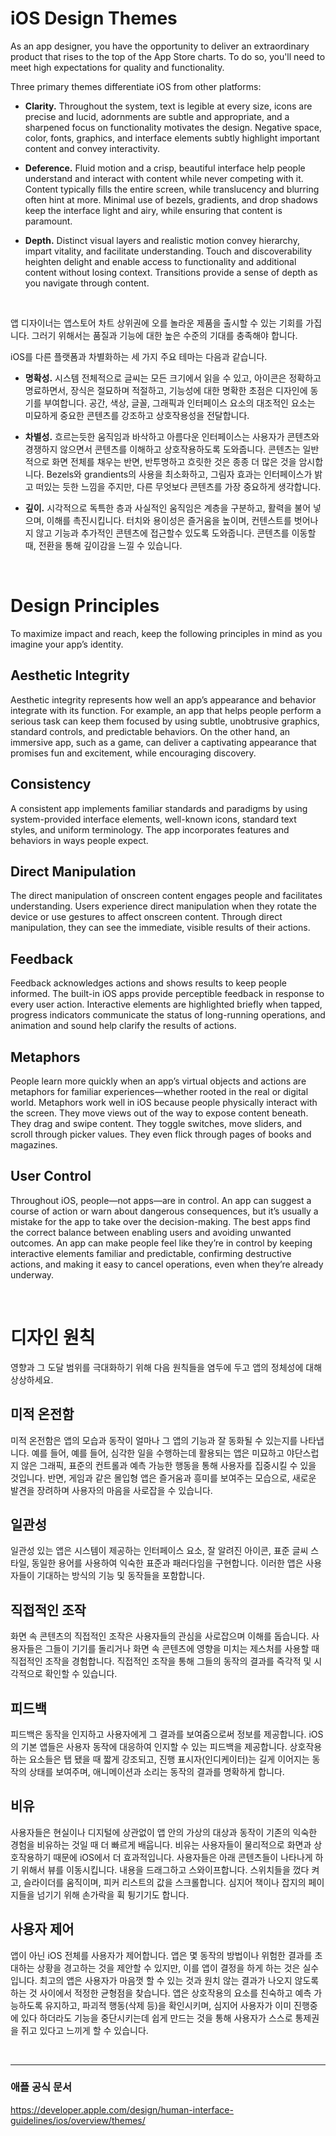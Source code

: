 # iOS Design Themes

As an app designer, you have the opportunity to deliver an extraordinary product that rises to the top of the App Store charts. To do so, you'll need to meet high expectations for quality and functionality.

Three primary themes differentiate iOS from other platforms:

* **Clarity.** Throughout the system, text is legible at every size, icons are precise and lucid, adornments are subtle and appropriate, and a sharpened focus on functionality motivates the design. Negative space, color, fonts, graphics, and interface elements subtly highlight important content and convey interactivity.

* **Deference.** Fluid motion and a crisp, beautiful interface help people understand and interact with content while never competing with it. Content typically fills the entire screen, while translucency and blurring often hint at more. Minimal use of bezels, gradients, and drop shadows keep the interface light and airy, while ensuring that content is paramount.

* **Depth.** Distinct visual layers and realistic motion convey hierarchy, impart vitality, and facilitate understanding. Touch and discoverability heighten delight and enable access to functionality and additional content without losing context. Transitions provide a sense of depth as you navigate through content.

<br>

앱 디자이너는 앱스토어 차트 상위권에 오를 놀라운 제품을 출시할 수 있는 기회를 가집니다. 그러기 위해서는 품질과 기능에 대한 높은 수준의 기대를 충족해야 합니다. 

iOS를 다른 플랫폼과 차별화하는 세 가지 주요 테마는 다음과 같습니다.

* **명확성.** 시스템 전체적으로 글씨는 모든 크기에서 읽을 수 있고, 아이콘은 정확하고 명료하면서, 장식은 절묘하며 적절하고, 기능성에 대한 명확한 초점은 디자인에 동기를 부여합니다. 공간, 색상, 글꼴, 그래픽과 인터페이스 요소의 대조적인 요소는 미묘하게 중요한 콘텐츠를 강조하고 상호작용성을 전달합니다.

* **차별성.** 흐르는듯한 움직임과 바삭하고 아름다운 인터페이스는 사용자가 콘텐츠와 경쟁하지 않으면서 콘텐츠를 이해하고 상호작용하도록 도와줍니다. 콘텐츠는 일반적으로 화면 전체를 채우는 반면, 반투명하고 흐릿한 것은 종종 더 많은 것을 암시합니다. Bezels와 grandients의 사용을 최소화하고, 그림자 효과는 인터페이스가 밝고 떠있는 듯한 느낌을 주지만, 다른 무엇보다 콘텐츠를 가장 중요하게 생각합니다.

* **깊이.** 시각적으로 독특한 층과 사실적인 움직임은 계층을 구분하고, 활력을 불어 넣으며, 이해를 촉진시킵니다. 터치와 용이성은 즐거움을 높이며, 컨텐스트를 벗어나지 않고 기능과 추가적인 콘텐츠에 접근할수 있도록 도와줍니다. 콘텐츠를 이동할 때, 전환을 통해 깊이감을 느낄 수 있습니다.

<br>

# Design Principles

To maximize impact and reach, keep the following principles in mind as you imagine your app’s identity.

## Aesthetic Integrity

Aesthetic integrity represents how well an app’s appearance and behavior integrate with its function. For example, an app that helps people perform a serious task can keep them focused by using subtle, unobtrusive graphics, standard controls, and predictable behaviors. On the other hand, an immersive app, such as a game, can deliver a captivating appearance that promises fun and excitement, while encouraging discovery.

## Consistency

A consistent app implements familiar standards and paradigms by using system-provided interface elements, well-known icons, standard text styles, and uniform terminology. The app incorporates features and behaviors in ways people expect.

## Direct Manipulation

The direct manipulation of onscreen content engages people and facilitates understanding. Users experience direct manipulation when they rotate the device or use gestures to affect onscreen content. Through direct manipulation, they can see the immediate, visible results of their actions.

## Feedback

Feedback acknowledges actions and shows results to keep people informed. The built-in iOS apps provide perceptible feedback in response to every user action. Interactive elements are highlighted briefly when tapped, progress indicators communicate the status of long-running operations, and animation and sound help clarify the results of actions.

## Metaphors

People learn more quickly when an app’s virtual objects and actions are metaphors for familiar experiences—whether rooted in the real or digital world. Metaphors work well in iOS because people physically interact with the screen. They move views out of the way to expose content beneath. They drag and swipe content. They toggle switches, move sliders, and scroll through picker values. They even flick through pages of books and magazines.

## User Control

Throughout iOS, people—not apps—are in control. An app can suggest a course of action or warn about dangerous consequences, but it’s usually a mistake for the app to take over the decision-making. The best apps find the correct balance between enabling users and avoiding unwanted outcomes. An app can make people feel like they’re in control by keeping interactive elements familiar and predictable, confirming destructive actions, and making it easy to cancel operations, even when they’re already underway.

<br>

# 디자인 원칙

영향과 그 도달 범위를 극대화하기 위해 다음 원칙들을 염두에 두고 앱의 정체성에 대해 상상하세요.

## 미적 온전함
미적 온전함은 앱의 모습과 동작이 얼마나 그 앱의 기능과 잘 동화될 수 있는지를 나타냅니다. 예를 들어, 예를 들어, 심각한 일을 수행하는데 활용되는 앱은 미묘하고 야단스럽지 않은 그래픽, 표준의 컨트롤과 예측 가능한 행동을 통해 사용자를 집중시킬 수 있을 것입니다. 반면, 게임과 같은 몰입형 앱은 즐거움과 흥미를 보여주는 모습으로, 새로운 발견을 장려하며 사용자의 마음을 사로잡을 수 있습니다.

## 일관성
일관성 있는 앱은 시스템이 제공하는 인터페이스 요소, 잘 알려진 아이콘, 표준 글씨 스타일, 동일한 용어를 사용하여 익숙한 표준과 패러다임을 구현합니다. 이러한 앱은 사용자들이 기대하는 방식의 기능 및 동작들을 포함합니다.

## 직접적인 조작
화면 속 콘텐츠의 직접적인 조작은 사용자들의 관심을 사로잡으며 이해를 돕습니다. 사용자들은 그들이 기기를 돌리거나 화면 속 콘텐츠에 영향을 미치는 제스처를 사용할 때 직접적인 조작을 경험합니다. 직접적인 조작을 통해 그들의 동작의 결과를 즉각적 및 시각적으로 확인할 수 있습니다.

## 피드백
피드백은 동작을 인지하고 사용자에게 그 결과를 보여줌으로써 정보를 제공합니다. iOS의 기본 앱들은 사용자 동작에 대응하여 인지할 수 있는 피드백을 제공합니다. 상호작용하는 요소들은 탭 됐을 때 짧게 강조되고, 진행 표시자(인디케이터)는 길게 이어지는 동작의 상태를 보여주며, 애니메이션과 소리는 동작의 결과를 명확하게 합니다.

## 비유
사용자들은 현실이나 디지털에 상관없이 앱 안의 가상의 대상과 동작이 기존의 익숙한 경험을 비유하는 것일 때 더 빠르게 배웁니다. 비유는 사용자들이 물리적으로 화면과 상호작용하기 때문에 iOS에서 더 효과적입니다. 사용자들은 아래 콘텐츠들이 나타나게 하기 위해서 뷰를 이동시킵니다. 내용을 드래그하고 스와이프합니다. 스위치들을 껐다 켜고, 슬라이더를 움직이며, 피커 리스트의 값을 스크롤합니다. 심지어 책이나 잡지의 페이지들을 넘기기 위해 손가락을 휙 튕기기도 합니다.

## 사용자 제어
앱이 아닌 iOS 전체를 사용자가 제어합니다. 앱은 몇 동작의 방법이나 위험한 결과를 초대하는 상황을 경고하는 것을 제안할 수 있지만, 이를 앱이 결정을 하게 하는 것은 실수입니다. 최고의 앱은 사용자가 마음껏 할 수 있는 것과 원치 않는 결과가 나오지 않도록 하는 것 사이에서 적정한 균형점을 찾습니다. 앱은 상호작용의 요소를 친숙하고 예측 가능하도록 유지하고, 파괴적 행동(삭제 등)을 확인시키며, 심지어 사용자가 이미 진행중에 있다 하더라도 기능을 중단시키는데 쉽게 만드는 것을 통해 사용자가 스스로 통제권을 쥐고 있다고 느끼게 할 수 있습니다.


<br>

---

### 애플 공식 문서
https://developer.apple.com/design/human-interface-guidelines/ios/overview/themes/